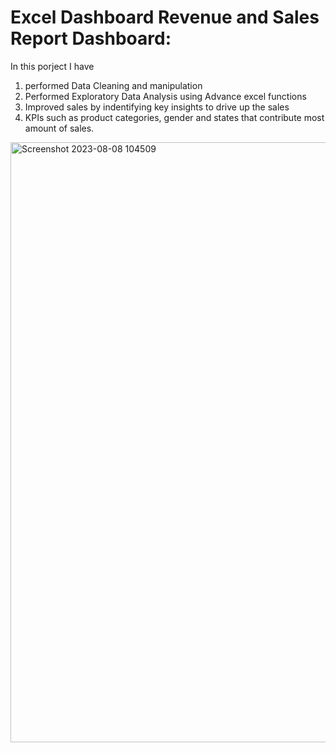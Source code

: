 # Excel Dashboard Revenue and Sales Report Dashboard:

In this porject I have
1) performed Data Cleaning and manipulation
2) Performed Exploratory Data Analysis using Advance excel functions
3) Improved sales by indentifying key insights to drive up the sales
4) KPIs such as product categories, gender and states that contribute most amount of sales.
   
<img width="960" alt="Screenshot 2023-08-08 104509" src="https://github.com/harpalsinhjhala13/Revenue-Sales-EXCEL-Dashboard-Project/assets/141703984/5200514f-b599-43c0-b4c0-f4e20332259b">
